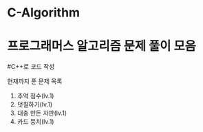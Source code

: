 # C-Algorithm

프로그래머스 알고리즘 문제 풀이 모음
===========================
#C++로 코드 작성

현재까지 푼 문제 목록
1. 추억 점수(lv.1)
2. 덧칠하기(lv.1)
3. 대충 만든 자판(lv.1)
4. 카드 뭉치(lv.1)
